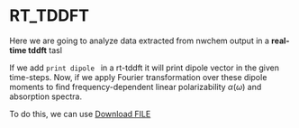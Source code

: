 # RT_TDDFT


Here we are going to analyze data extracted from nwchem output in a **real-time tddft** tasl

If we add `print dipole ` in a rt-tddft it will print dipole vector in the given time-steps. Now, if we apply Fourier transformation over these dipole moments to find frequency-dependent linear polarizability $\alpha(\omega)$ and absorption spectra.


To do this, we can use <a id="raw-url" href="https://raw.githubusercontent.com/github-username/project/master/filename">Download FILE</a>
